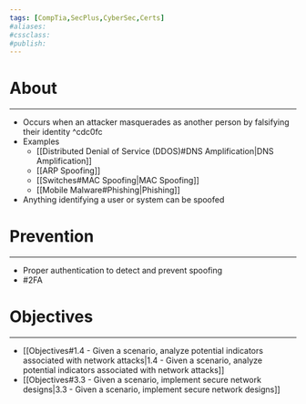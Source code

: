 ```yaml
---
tags: [CompTia,SecPlus,CyberSec,Certs]
#aliases:
#cssclass:
#publish:
---
```


# About
---
- Occurs when an attacker masquerades as another person by falsifying their identity ^cdc0fc
- Examples
	- [[Distributed Denial of Service (DDOS)#DNS Amplification|DNS Amplification]]
	- [[ARP Spoofing]]
	- [[Switches#MAC Spoofing|MAC Spoofing]]
	- [[Mobile Malware#Phishing|Phishing]]
- Anything identifying a user or system can be spoofed

# Prevention
---
- Proper authentication to detect and prevent spoofing
- #2FA 

# Objectives
---
- [[Objectives#1.4 - Given a scenario, analyze potential indicators associated with network attacks|1.4 - Given a scenario, analyze potential indicators associated with network attacks]]
- [[Objectives#3.3 - Given a scenario, implement secure network designs|3.3 - Given a scenario, implement secure network designs]]
